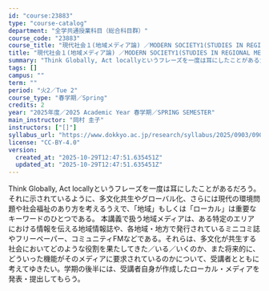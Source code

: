 ```yaml
---
id: "course:23883"
type: "course-catalog"
department: "全学共通授業科目（総合科目群）"
course_code: "23883"
course_title: "現代社会１(地域メディア論) ／MODERN SOCIETY1(STUDIES IN REGIONAL MEDIA)"
title: "現代社会１(地域メディア論) ／MODERN SOCIETY1(STUDIES IN REGIONAL MEDIA)"
summary: "Think Globally, Act locallyというフレーズを一度は耳にしたことがあるだろう。それに示されているように、多文化共生やグローバル化、さらには現代の環境問題や社会福祉のあり方を考えるうえで、「地域」もしくは「ローカル」は…"
tags: []
campus: ""
term: ""
period: "火2／Tue 2"
course_type: "春学期／Spring"
credits: 2
year: "2025年度／2025 Academic Year 春学期／SPRING SEMESTER"
main_instructor: "岡村 圭子"
instructors: ["[]"]
syllabus_url: "https://www.dokkyo.ac.jp/research/syllabus/2025/0903/0903_23883_ja_JP.html"
license: "CC-BY-4.0"
version:
  created_at: "2025-10-29T12:47:51.635451Z"
  updated_at: "2025-10-29T12:47:51.635451Z"
---
```

Think Globally, Act locallyというフレーズを一度は耳にしたことがあるだろう。それに示されているように、多文化共生やグローバル化、さらには現代の環境問題や社会福祉のあり方を考えるうえで、「地域」もしくは「ローカル」は重要なキーワードのひとつである。 本講義で扱う地域メディアは、ある特定のエリアにおける情報を伝える地域情報誌や、各地域・地方で発行されているミニコミ誌やフリーペーパー、コミュニティFMなどである。それらは、多文化が共生する社会においてどのような役割を果たしてきた／いる／いくのか、また将来的に、どういった機能がそのメディアに要求されているのかについて、受講者とともに考えてゆきたい。学期の後半には、受講者自身が作成したローカル・メディアを発表・提出してもらう。
